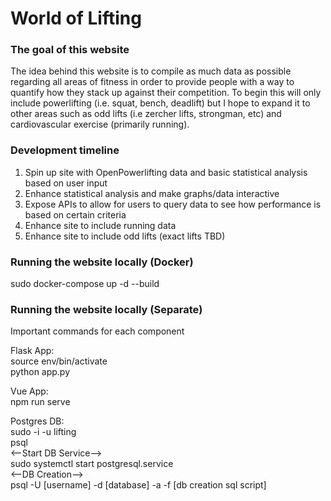 # World of Lifting

### The goal of this website
The idea behind this website is to compile as much data as possible regarding all areas of fitness in order to provide people with a way to quantify how they stack up against their competition.
To begin this will only include powerlifting (i.e. squat, bench, deadlift) but I hope to expand it to other areas such as odd lifts (i.e zercher lifts, strongman, etc) and cardiovascular exercise (primarily running).

### Development timeline
1. Spin up site with OpenPowerlifting data and basic statistical analysis based on user input
2. Enhance statistical analysis and make graphs/data interactive
3. Expose APIs to allow for users to query data to see how performance is based on certain criteria
4. Enhance site to include running data
5. Enhance site to include odd lifts (exact lifts TBD)

### Running the website locally (Docker)
sudo docker-compose up -d --build  

### Running the website locally (Separate)
Important commands for each component  
  
Flask App:  
source env/bin/activate  
python app.py  
  
Vue App:  
npm run serve  
  
Postgres DB:  
sudo -i -u lifting  
psql  
<--Start DB Service-->  
sudo systemctl start postgresql.service  
<--DB Creation-->  
psql -U [username] -d [database] -a -f [db creation sql script]  